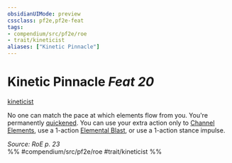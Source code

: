 ```yaml
---
obsidianUIMode: preview
cssclass: pf2e,pf2e-feat
tags:
- compendium/src/pf2e/roe
- trait/kineticist
aliases: ["Kinetic Pinnacle"]
---
```

# Kinetic Pinnacle  *Feat 20*  
[kineticist](rules/traits/kineticist-roe.md "Kineticist Class Trait")  


No one can match the pace at which elements flow from you. You're permanently [quickened](rules/conditions.md#Quickened). You can use your extra action only to [Channel Elements](rules/actions/channel-elements-roe.md), use a 1-action [Elemental Blast](rules/actions/elemental-blast-roe.md), or use a 1-action stance impulse.

*Source: RoE p. 23*  
%% #compendium/src/pf2e/roe #trait/kineticist %%